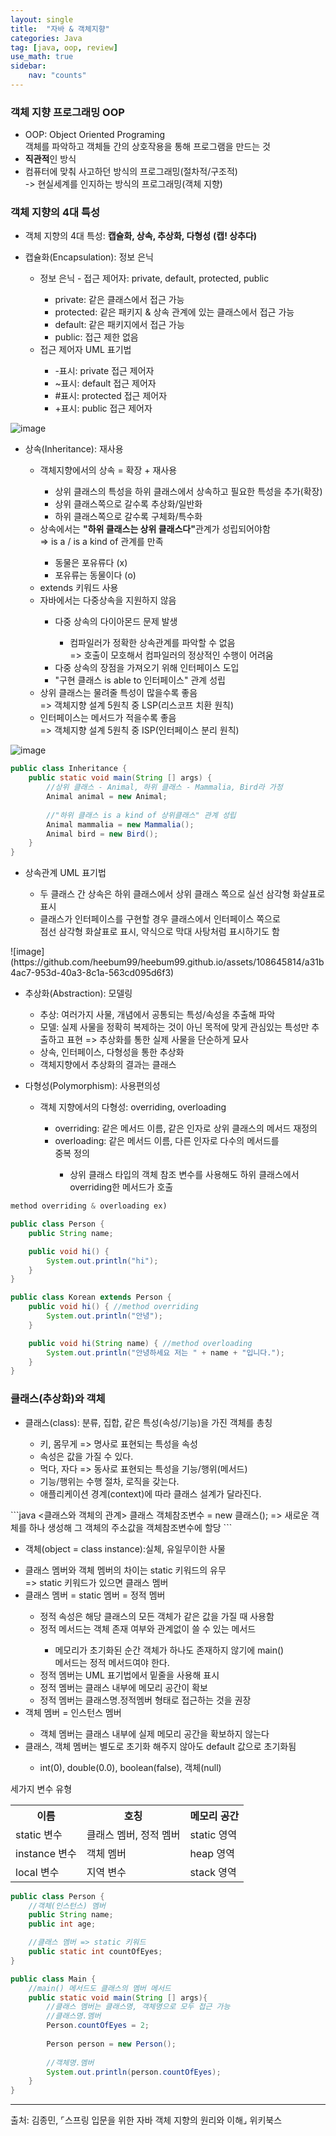 ```yaml
---
layout: single
title:  "자바 & 객체지향"
categories: Java
tag: [java, oop, review]
use_math: true
sidebar:
    nav: "counts"
---
```


### 객체 지향 프로그래밍 OOP
<ul>
    <li>OOP: Object Oriented Programing<br>객체를 파악하고 객체들 간의 상호작용을 통해 프로그램을 만드는 것</li>
    <li><strong>직관적</strong>인 방식</li>
    <li>컴퓨터에 맞춰 사고하던 방식의 프로그래밍(절차적/구조적) <br>-> 현실세계를 인지하는 방식의 프로그래밍(객체 지향)</li>
</ul>

### 객체 지향의 4대 특성
<ul>
    <li>객체 지향의 4대 특성: <strong>캡슐화, 상속, 추상화, 다형성</strong> <strong>(캡! 상추다)</strong></li>
</ul>

<ul>
    <li>캡슐화(Encapsulation): 정보 은닉</li>
    <ul>
        <li>정보 은닉 - 접근 제어자: private, default, protected, public</li>
        <ul>
            <li>private: 같은 클래스에서 접근 가능</li>
            <li>protected: 같은 패키지 & 상속 관계에 있는 클래스에서 접근 가능</li>
            <li>default: 같은 패키지에서 접근 가능</li>
            <li>public: 접근 제한 없음</li>
        </ul>
        <li>접근 제어자 UML 표기법</li>
        <ul>
            <li>-표시: private 접근 제어자</li>
            <li>~표시: default 접근 제어자</li>
            <li>#표시: protected 접근 제어자</li>
            <li>+표시: public 접근 제어자</li>
        </ul>
    </ul>
</ul>

![image](https://github.com/heebum99/heebum99.github.io/assets/108645814/05c24ebd-aeb9-419b-9be0-612366ddc68a)


<ul>
    <li>상속(Inheritance): 재사용</li>
    <ul>
        <li>객체지향에서의 상속 = 확장 + 재사용</li>
        <ul>
            <li>상위 클래스의 특성을 하위 클래스에서 상속하고 필요한 특성을 추가(확장)</li>
            <li>상위 클래스쪽으로 갈수록 추상화/일반화</li>
            <li>하위 클래스쪽으로 갈수록 구체화/특수화</li>
        </ul>
        <li>상속에서는 <strong>"하위 클래스는 상위 클래스다"</strong>관계가 성립되어야함</li>
         => is a / is a kind of 관계를 만족
        <ul>
            <li>동물은 포유류다 (x)</li>
            <li>포유류는 동물이다 (o)</li>
        </ul>
        <li>extends 키워드 사용 </li>
        <li>자바에서는 다중상속을 지원하지 않음</li>
        <ul>
            <li>다중 상속의 다이아몬드 문제 발생</li>
            <ul>
                <li>컴파일러가 정확한 상속관계를 파악할 수 없음 <br>=> 호출이 모호해서 컴파일러의 정상적인 수행이 어려움</li>    
            </ul>
            <li>다중 상속의 장점을 가져오기 위해 인터페이스 도입</li>
            <li>"구현 클래스 is able to 인터페이스" 관계 성립</li>
        </ul>
        <li>상위 클래스는 물려줄 특성이 많을수록 좋음<br>=> 객체지향 설계 5원칙 중 LSP(리스코프 치환 원칙)</li>
        <li>인터페이스는 메서드가 적을수록 좋음<br>=> 객체지향 설계 5원칙 중 ISP(인터페이스 분리 원칙)</li>
    </ul>
</ul>

![image](https://github.com/heebum99/heebum99.github.io/assets/108645814/8c0125b5-b957-49cf-ae99-5da0eb5dd862)

```java
public class Inheritance {
    public static void main(String [] args) {
        //상위 클래스 - Animal, 하위 클래스 - Mammalia, Bird라 가정
        Animal animal = new Animal;
        
        //"하위 클래스 is a kind of 상위클래스" 관계 성립
        Animal mammalia = new Mammalia();
        Animal bird = new Bird();
    }
}
```


<ul>
    <li>상속관계 UML 표기법</li>
    <ul>
        <li>두 클래스 간 상속은 하위 클래스에서 상위 클래스 쪽으로 실선 삼각형 화살표로 표시</li>
        <li>클래스가 인터페이스를 구현할 경우 클래스에서 인터페이스 쪽으로 <br>점선 삼각형 화살표로 표시, 약식으로 막대 사탕처럼 표시하기도 함</li>
    </ul>
</ul>
![image](https://github.com/heebum99/heebum99.github.io/assets/108645814/a31b4ac7-953d-40a3-8c1a-563cd095d6f3)




<ul>
    <li>추상화(Abstraction): 모델링</li>
    <ul>
        <li>추상: 여러가지 사물, 개념에서 공통되는 특성/속성을 추출해 파악</li>
        <li>모델: 실제 사물을 정확히 복제하는 것이 아닌 목적에 맞게 관심있는 특성만 추출하고 표현 => 추상화를 통한 실제 사물을 단순하게 묘사</li>
        <li>상속, 인터페이스, 다형성을 통한 추상화</li>
        <li>객체지향에서 추상화의 결과는 클래스</li>
    </ul>
</ul>

<ul>
    <li>다형성(Polymorphism): 사용편의성</li>
    <ul>
        <li>객체 지향에서의 다형성: overriding, overloading</li>
        <ul>
            <li>overriding: 같은 메서드 이름, 같은 인자로 상위 클래스의 메서드 재정의</li>
            <li>overloading: 같은 메서드 이름, 다른 인자로 다수의 메서드를 <br>중복 정의</li>
            <ul>
                <li>상위 클래스 타입의 객체 참조 변수를 사용해도 하위 클래스에서 overriding한 메서드가 호출</li>
            </ul>
        </ul>
    </ul>
</ul>

```java
method overriding & overloading ex)

public class Person {
    public String name;

    public void hi() {
        System.out.println("hi");
    }
}

public class Korean extends Person {    
    public void hi() { //method overriding
        System.out.println("안녕"); 
    }

    public void hi(String name) { //method overloading
        System.out.println("안녕하세요 저는 " + name + "입니다.");
    }
}
```

### 클래스(추상화)와 객체
<ul>
    <li>클래스(class): 분류, 집합, 같은 특성(속성/기능)을 가진 객체를 총칭</li>
        <ul>
            <li>키, 몸무게 => 명사로 표현되는 특성을 속성</li>
            <li>속성은 값을 가질 수 있다.</li>
            <li>먹다, 자다 => 동사로 표현되는 특성을 기능/행위(메서드)</li>
            <li>기능/행위는 수행 절차, 로직을 갖는다.</li>
            <li>애플리케이션 경계(context)에 따라 클래스 설계가 달라진다.</li>
        </ul>       
</ul>
```java
<클래스와 객체의 관계>
클래스 객체참조변수 = new 클래스();
=> 새로운 객체를 하나 생성해 그 객체의 주소값을 객체참조변수에 할당
```
<ul>
    <li>객체(object = class instance):실체, 유일무이한 사물</li>
    <ul>
    </ul>
    <li>클래스 멤버와 객체 멤버의 차이는 static 키워드의 유무 <br> => static 키워드가 있으면 클래스 멤버</li>
    <li>클래스 멤버 = static 멤버 = 정적 멤버</li>
        <ul>
            <li>정적 속성은 해당 클래스의 모든 객체가 같은 값을 가질 때 사용함</li>
            <li>정적 메서드는 객체 존재 여부와 관계없이 쓸 수 있는 메서드</li>
            <ul>
                <li>메모리가 초기화된 순간 객체가 하나도 존재하지 않기에 main() <br>메서드는 정적 메서드여야 한다.</li>
            </ul>
            <li>정적 멤버는 UML 표기법에서 밑줄을 사용해 표시</li>
            <li>정적 멤버는 클래스 내부에 메모리 공간이 확보</li>
            <li>정적 멤버는 클래스명.정적멤버 형태로 접근하는 것을 권장</li>
        </ul>
    <li>객체 멤버 = 인스턴스 멤버</li>
    <ul>
        <li>객체 멤버는 클래스 내부에 실제 메모리 공간을 확보하지 않는다</li>    
    </ul>
    <li>클래스, 객체 멤버는 별도로 초기화 해주지 않아도 default 값으로 초기화됨</li>
    <ul>
        <li>int(0), double(0.0), boolean(false), 객체(null)</li>
    </ul>
</ul>

<table>
    세가지 변수 유형
    <tr>
        <th>이름</th><th>호칭</th><th>메모리 공간</th>
    </tr>
    <tr>
        <td>static 변수</td><td>클래스 멤버, 정적 멤버</td><td>static 영역</td>
    </tr>
    <tr>
        <td>instance 변수</td><td>객체 멤버</td><td>heap 영역</td>
    </tr>
    <tr>
        <td>local 변수</td><td>지역 변수</td><td>stack 영역</td>
    </tr>
</table>

```java
public class Person {
    //객체(인스턴스) 멤버
    public String name;
    public int age;

    //클래스 멤버 => static 키워드
    public static int countOfEyes;
}

public class Main {
    //main() 메서드도 클래스의 멤버 메서드
    public static void main(String [] args){
        //클래스 멤버는 클래스명, 객체명으로 모두 접근 가능 
        //클래스명.멤버
        Person.countOfEyes = 2;
        
        Person person = new Person();
        
        //객체명.멤버        
        System.out.println(person.countOfEyes);
    }
}
```
---
출처: 김종민, ⌜스프링 입문을 위한 자바 객체 지향의 원리와 이해⌟ 위키북스